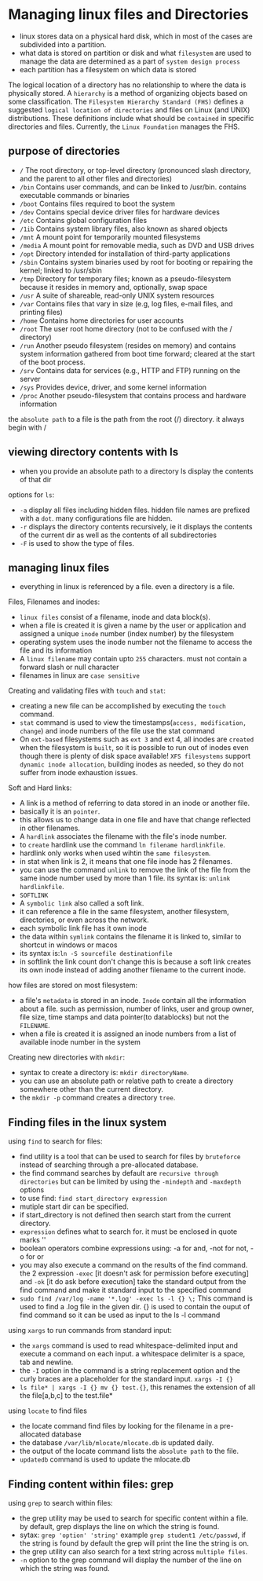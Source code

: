 # Managing linux files and Directories

- linux stores data on a physical hard disk, which in most of the cases are subdivided into a partition.
- what data is stored on partition or disk and what `filesystem` are used to manage the data are determined as a part of `system design process`
- each partition has a filesystem on which data is stored

The logical location of a directory has no relationship to where the data is physically stored. A `hierarchy` is a method of organizing objects based on some classification. The `Filesystem Hierarchy Standard (FHS)` defines a suggested `logical location of directories` and files on Linux (and UNIX) distributions. These definitions include what should be `contained` in specific directories and files.
Currently, the `Linux Foundation` manages the FHS.

## purpose of directories

- `/` The root directory, or top-level directory (pronounced slash directory, and the parent to all other files and directories)
- `/bin` Contains user commands, and can be linked to /usr/bin. contains executable commands or binaries
- `/boot` Contains files required to boot the system
- `/dev` Contains special device driver files for hardware devices
- `/etc` Contains global configuration files
- `/1ib` Contains system library files, also known as shared objects
- `/mnt` A mount point for temporarily mounted filesystems
- `/media` A mount point for removable media, such as DVD and USB drives
- `/opt` Directory intended for installation of third-party applications
- `/sbin` Contains system binaries used by root for booting or repairing the kernel; linked to /usr/sbin
- `/tmp` Directory for temporary files; known as a pseudo-filesystem because it resides in memory and, optionally, swap space
- `/usr` A suite of shareable, read-only UNIX system resources
- `/var` Contains files that vary in size (e.g, log files, e-mail files, and printing files)
- `/home` Contains home directories for user accounts
- `/root` The user root home directory (not to be confused with the / directory)
- `/run` Another pseudo filesystem (resides on memory) and contains system information gathered from boot time forward; cleared at the start of the boot process.
- `/srv` Contains data for services (e.g., HTTP and FTP) running on the server
- `/sys` Provides device, driver, and some kernel information
- `/proc` Another pseudo-filesystem that contains process and hardware information

the `absolute path` to a file is the path from the root (/) directory. it always begin with /

## viewing directory contents with ls

- when you provide an absolute path to a directory ls display the contents of that dir

options for `ls`:

- `-a` display all files including hidden files. hidden file names are prefixed with a `dot`. many configurations file are hidden.
- `-r` displays the directory contents recursively, ie it displays the contents of the current dir as well as the contents of all subdirectories
- `-F` is used to show the type of files.

## managing linux files

- everything in linux is referenced by a file. even a directory is a file.

Files, Filenames and inodes:

- `linux files` consist of a filename, inode and data block(s).
- when a file is created it is given a name by the user or application and assigned a unique `inode` number (index number) by the filesystem
- operating system uses the inode number not the filename to access the file and its information
- A `linux filename` may contain upto `255` characters. must not contain a forward slash or null character
- filenames in linux are `case sensitive`

Creating and validating files with `touch` and `stat`:

- creating a new file can be accomplished by executing the `touch` command.
- `stat` command is used to view the timestamps(`access, modification, change`) and inode numbers of the file use the stat command
- On `ext-based` filesystems such as `ext 3` and ext 4, all inodes are `created` when the filesystem is `built`, so it is possible to run out of inodes even though there is plenty of disk space available! `XFS filesystems` support `dynamic inode allocation`, building inodes as needed, so they do not suffer from inode exhaustion issues.

Soft and Hard links:

- A link is a method of referring to data stored in an inode or another file.
- basically it is an `pointer`.
- this allows us to change data in one file and have that change reflected in other filenames.
- A `hardlink` associates the filename with the file's inode number.
- to `create` hardlink use the command `ln filename hardlinkfile`.
- hardlink only works when used wihtin the `same filesystem`.
- in stat when link is 2, it means that one file inode has 2 filenames.
- you can use the command `unlink` to remove the link of the file from the same inode number used by more than 1 file. its syntax is: `unlink hardlinkfile`.
- `SOFTLINK`
- A `symbolic link` also called a soft link.
- it can reference a file in the same filesystem, another filesystem, directories, or even across the network.
- each symbolic link file has it own inode
- the data within `symlink` contains the filename it is linked to, similar to shortcut in windows or macos
- its syntax is:`ln -S sourcefile destinationfile`
- in softlink the link count don't change this is because a soft link creates its own inode instead of adding another filename to the current inode.

how files are stored on most filesystem:

- a file's `metadata` is stored in an inode. `Inode` contain all the information about a file. such as permission, number of links, user and group owner, file size, time stamps and data pointer(to datablocks) but not the `FILENAME`.
- when a file is created it is assigned an inode numbers from a list of available inode number in the system

Creating new directories with `mkdir`:

- syntax to create a directory is: `mkdir directoryName`.
- you can use an absolute path or relative path to create a directory somewhere other than the current directory.
- the `mkdir -p` command creates a directory `tree`.

## Finding files in the linux system

using `find` to search for files:

- find utility is a tool that can be used to search for files by `bruteforce` instead of searching through a pre-allocated database.
- the find command searches by default are `recursive through directories` but can be limited by using the `-mindepth` and `-maxdepth` options
- to use find: `find start_directory expression`
- mutiple start dir can be specified.
- if start_directory is not defined then search start from the current directory.
- `expression` defines what to search for. it must be enclosed in quote marks ''
- boolean operators combine expressions using: -a for and, -not for not, -o for or
- you may also execute a command on the results of the find command. the 2 expression `-exec` [it doesn't ask for permission before executing] and `-ok` [it do ask before execution] take the standard output from the find command and make it standard input to the specified command
- `sudo find /var/log -name '*.log' -exec ls -l {} \;`    This command is used to find a .log file in the given dir. {} is used to contain the ouput of find command so it can be used as input to the ls -l command

using `xargs` to run commands from standard input:

- the `xargs` command is used to read whitespace-delimited input and execute a command on each input. a whitespace delimiter is a space, tab and newline.
- the `-I` option in the command is a string replacement option and the curly braces are a placeholder for the standard input. `xargs -I {}`
- `ls file* | xargs -I {} mv {} test.{}`, this renames the extension of all the file[a,b,c] to the test.file*

using `locate` to find files

- the locate command find files by looking for the filename in a pre-allocated database
- the database `/var/lib/mlocate/mlocate.db` is updated daily.
- the output of the locate command lists the `absolute path` to the file.
- `updatedb` command is used to update the mlocate.db

## Finding content within files: grep

using `grep` to search within files:

- the grep utility may be used to search for specific content within a file. by default, grep displays the line on which the string is found.
- sytax: `grep 'option' 'string'` example `grep student1 /etc/passwd`, if the string is found by default the grep will print the line the string is on.
- the grep utility can also search for a text string across `multiple files`.
- `-n` option to the grep command will display the number of the line on which the string was found.
